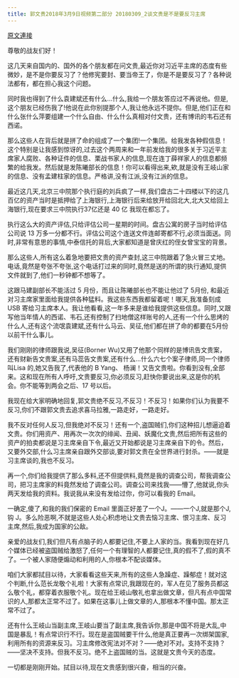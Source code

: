 ```yaml
---
title: 郭文贵2018年3月9日视频第二部分 20180309_2谈文贵是不是要反习主席
---
```


[原文連接](https://gnews.org/ThreadView/53481392)

尊敬的战友们好！


这几天来自国内的、国外的各个朋友都在问文贵,最近你对习近平主席的态度有些微妙，是不是你要反习了？他修宪要封、要当帝王了，你是不是要反习了？各种说法都有，都在担心我这个问题。


同时我也得到了什么袁建斌还有什么…什么,我给一个朋友答应过不再说他。但是,这个朋友已经伤我了!他说在此你别提那个人,我让他永远不提你。但是,他们正在和什么张什么萍要组建一个什么自由、什么什么真相对付文贵，还有博讯的韦石还有西诺。


那么这些人在背后就是拼了命的组成了一个集团!一个集团。给我发各种假信息！这个特别是让我感到惊讶的,过去这个两周来和一年前发给我的很多关于习近平主席家人腐败、各种证件的信息、栗战书家人的信息,现在连丁薛祥家人的信息都频繁的给我发。然后就是发陈曦部长的信息！你可以看得出来,欸,就是没有王岐山家的信息、没有孟建柱家的信息。严格讲,没有江派,没有江派的信息。


最近这几天,北京三中院那个执行庭的刘兵疯了一样,我们盘古二十四楼以下的这几百亿的资产当时是抵押给了上海银行,上海银行后来给放开给回北大,北大又给回上海银行,现在要求三中院执行37亿还是 40 亿 我现在都忘了。


执行这么大的资产评估,只给评估公司一星期的时间。盘古公寓的房子当时给评估公司说 13 万多一分都不行。评估公司这个连送文件连邮寄都不行,必须当面送。同时,非常有意思的事情,中泰信托的背后,大家都知道是曾庆红的侄女曾宝宝的背景。


那么这些人,所有这么着急地要把文贵的资产查封,这三中院跟着了急火冒三丈地。电话,竟然是夸张不夸张,这个电话打过来的同时,竟然是送的所谓的执行通知,提供文件就到了,他们一秒钟都不想等了。


这跟马建副部长不能活过 5 月份，而且让陈曦部长也不能让他过了 5月份, 和最近对习主席家里面给我提供各种猛料。我这些东西我都留着呢！哪天,我准备刻成 USB 寄给习主席本人。我让他看看,这一年多来是谁给我提供这些信息。同时,又跟写他当年情人的西诺、韦石,还有控制了扫地僧这样账号的人,还有一个什么思烤的什么人,还有这个流氓袁建斌,还有什么马云、吴征,他们都在拼了命的都要在5月份以前干什么事儿。


我们刚刚的律师跟我说,吴征(Borner Wu)又用了他那个同样的是博讯告文贵案，还有财新告文贵案,还有马蕊告文贵案,还有什么…什么六七个案子律师,同一个律师叫Lisa 的,她又告我了,代表他的 B Yang、 杨澜！又告文贵啦。你看到没有,全部来。这和现在所有人呼吁,文贵要反习,你必须反习,赶快你要说出来,这是你的机会。你不能等到两会之后、17 号以后。


我现在给大家明确地回复,郭文贵绝不反习,不反习！不反习！如果你们认为我要不反习,你们不跟郭文贵去追求喜马拉雅,一路走好，一路走好。


我不反对任何人反习,但我绝对不反习！还有一个,盗国贼们,你们这种招儿想逼迫着文贵。你们用资产、用再次一次次的绯闻、丑闻、妖魔化文贵,然后把所有这些的资产的拍卖都说是习主席亲自下令,最近又开始都说是习主席亲自下的令。然后，又要外交部,什么习主席亲自跟外交部谈,要对郭文贵在全世界进行封杀。——就是习主席谈的,我也不反习。


再一个,你们给我提供了那么多料,还不但提供料,竟然是我的调查公司，帮我调查公司，把习主席家的料竟然发给了调查公司。调查公司来找我——懵了,他就说,你头两天发给我的资料。我说我从来没有发给过你，你可以看我的 Email。


一确定,傻了,和我的我们保密的 Email 里面正好差了一个J。——一个J,就是那个J,钩 J。多么险恶啊,不就是这些人处心积虑地让文贵去恼习主席、恨习主席、反习主席,然后,我成为国家的公敌。


亲爱的战友们,我们但凡有点脑子的人都要记住,不要上人家的当。我看到现在好几个媒体已经被盗国贼给激怒了,任何一个有理智的人都要记住,真的假不了,假的真不了。一个被人家随便煽动和利用的人,你根本不配谈媒体。


咱们大家都拭目以待，大家看看这些天来,所有的这些人急躁症、躁郁症！就对这个判断,什么范长龙敬个礼啦！大家有点常识,我跟现在的，军人在见了服务员都这么敬个礼，都穿着衣服敬个礼。现在给王岐山敬礼也拿出做文章，但凡有点中国常识的人,那都太正常不过了。如果在这事儿上做文章的人,那根本不懂中国。那太正常不过了。


还有什么王岐山当副主席,王岐山要当了副主席,我告诉你,那是中国不将是大乱,中国是暴乱！有点常识行不行。现在是盗国贼要干什么,他是真正要再一次绑架国家,利用所有的资源来反习。习主席修改宪法对不对？——绝对不对。支持不支持？——坚决不支持。但我不反习。绝不上盗国贼的当。这就是文贵今天的态度。


一切都是刚刚开始。拭目以待,现在文贵感到很兴奋，相当的兴奋。
